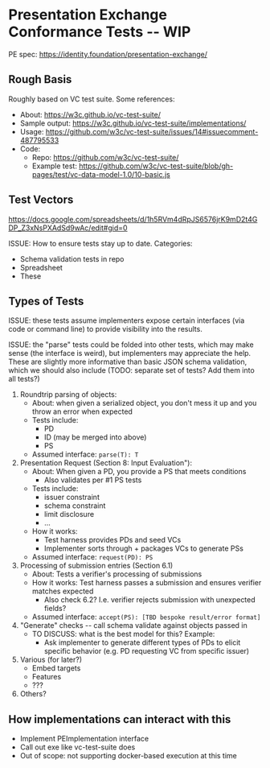 # Presentation Exchange Conformance Tests -- WIP

PE spec: https://identity.foundation/presentation-exchange/

## Rough Basis

Roughly based on VC test suite. Some references:
- About: https://w3c.github.io/vc-test-suite/
- Sample output: https://w3c.github.io/vc-test-suite/implementations/
- Usage: https://github.com/w3c/vc-test-suite/issues/14#issuecomment-487795533
- Code: 
  - Repo: https://github.com/w3c/vc-test-suite/
  - Example test: https://github.com/w3c/vc-test-suite/blob/gh-pages/test/vc-data-model-1.0/10-basic.js

## Test Vectors

https://docs.google.com/spreadsheets/d/1h5RVm4dRpJS6576jrK9mD2t4GDP_Z3xNsPXAdSd9wAc/edit#gid=0

ISSUE: How to ensure tests stay up to date. Categories:
- Schema validation tests in repo
- Spreadsheet
- These

## Types of Tests

ISSUE: these tests assume implementers expose certain interfaces (via code or command line) to provide visibility into the results.  

ISSUE: the "parse" tests could be folded into other tests, which may make sense (the interface is weird), but implementers may appreciate the help. These are slightly more informative than basic JSON schema validation, which we should also include (TODO: separate set of tests? Add them into all tests?) 

1. Roundtrip parsing of objects:
    - About: when given a serialized object, you don't mess it up and you throw an error when expected
    - Tests include:
      - PD
      - ID (may be merged into above)
      - PS
    - Assumed interface: `parse(T): T`
2. Presentation Request (Section 8: Input Evaluation"):
    - About: When given a PD, you provide a PS that meets conditions
      - Also validates per #1 PS tests
    - Tests include: 
      - issuer constraint
      - schema constraint
      - limit disclosure 
      - ...
    - How it works:
      - Test harness provides PDs and seed VCs 
      - Implementer sorts through + packages VCs to generate PSs
    - Assumed interface: `request(PD): PS`
3. Processing of submission entries (Section 6.1)
    - About: Tests a verifier's processing of submissions
    - How it works: Test harness passes a submission and ensures verifier matches expected 
      - Also check 6.2? I.e. verifier rejects submission with unexpected fields?
    - Assumed interface: `accept(PS): [TBD bespoke result/error format]`
4. "Generate" checks -- call schema validate against objects passed in
    - TO DISCUSS: what is the best model for this? Example:
      - Ask implementer to generate different types of PDs to elicit specific behavior (e.g. PD requesting VC from specific issuer)
5. Various (for later?)
    - Embed targets
    - Features
    - ???
6. Others?


## How implementations can interact with this

- Implement PEImplementation interface
- Call out exe like vc-test-suite does
- Out of scope: not supporting docker-based execution at this time
